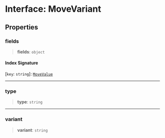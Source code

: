 # Interface: MoveVariant

## Properties

### fields

> **fields**: `object`

#### Index Signature

 \[`key`: `string`\]: [`MoveValue`](../type-aliases/MoveValue.md)

***

### type

> **type**: `string`

***

### variant

> **variant**: `string`
